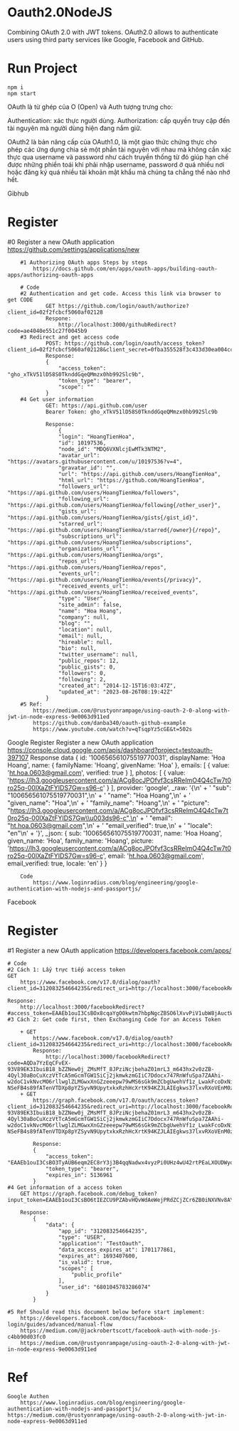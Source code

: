 # Oauth2.0NodeJS
Combining OAuth 2.0 with JWT tokens. OAuth2.0 allows to authenticate users using third party services like Google, Facebook and GitHub.

# Run Project
    npm i
    npm start

OAuth là từ ghép của O (Open) và Auth tượng trưng cho:

Authentication: xác thực người dùng.
Authorization: cấp quyền truy cập đến tài nguyên mà người dùng hiện đang nắm giữ.

OAuth2 là bản nâng cấp của OAuth1.0, là một giao thức chứng thực cho phép các ứng dụng chia sẻ một phần tài nguyên với nhau mà không cần xác thực qua username và password như cách truyền thống từ đó giúp hạn chế được những phiền toái khi phải nhập username, password ở quá nhiều nơi hoặc đăng ký quá nhiều tài khoản mật khẩu mà chúng ta chẳng thể nào nhớ hết.




Gibhub
# Register
#0 Register a new OAuth application
https://github.com/settings/applications/new

		#1 Authorizing OAuth apps Steps by steps
			https://docs.github.com/en/apps/oauth-apps/building-oauth-apps/authorizing-oauth-apps

		# Code
		#2 Authentication and get code. Access this link via browser to get CODE
				GET https://github.com/login/oauth/authorize?client_id=02f2fcbcf5060af02128
				Respone:
					http://localhost:3000/githubRedirect?code=ae4040e551c27f0045b9
		#3 Redirect and get access code
				POST: https://github.com/login/oauth/access_token?client_id=02f2fcbcf5060af02128&client_secret=0fba355528f3c433d30ea004cce3fe0f3bc2f5c8&code=ae4040e551c27f0045b9
				Response:
				{
				    "access_token": "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",
				    "token_type": "bearer",
				    "scope": ""
				}
		#4 Get user information
				GET: https://api.github.com/user
				Bearer Token: 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

				Response:
					{
				    "login": "HoangTienHoa",
				    "id": 10197536,
				    "node_id": "MDQ6VXNlcjEwMTk3NTM2",
				    "avatar_url": "https://avatars.githubusercontent.com/u/10197536?v=4",
				    "gravatar_id": "",
				    "url": "https://api.github.com/users/HoangTienHoa",
				    "html_url": "https://github.com/HoangTienHoa",
				    "followers_url": "https://api.github.com/users/HoangTienHoa/followers",
				    "following_url": "https://api.github.com/users/HoangTienHoa/following{/other_user}",
				    "gists_url": "https://api.github.com/users/HoangTienHoa/gists{/gist_id}",
				    "starred_url": "https://api.github.com/users/HoangTienHoa/starred{/owner}{/repo}",
				    "subscriptions_url": "https://api.github.com/users/HoangTienHoa/subscriptions",
				    "organizations_url": "https://api.github.com/users/HoangTienHoa/orgs",
				    "repos_url": "https://api.github.com/users/HoangTienHoa/repos",
				    "events_url": "https://api.github.com/users/HoangTienHoa/events{/privacy}",
				    "received_events_url": "https://api.github.com/users/HoangTienHoa/received_events",
				    "type": "User",
				    "site_admin": false,
				    "name": "Hoa Hoang",
				    "company": null,
				    "blog": "",
				    "location": null,
				    "email": null,
				    "hireable": null,
				    "bio": null,
				    "twitter_username": null,
				    "public_repos": 12,
				    "public_gists": 0,
				    "followers": 0,
				    "following": 2,
				    "created_at": "2014-12-15T16:03:47Z",
				    "updated_at": "2023-08-26T08:19:42Z"
				}
		#5 Ref:
			https://medium.com/@rustyonrampage/using-oauth-2-0-along-with-jwt-in-node-express-9e0063d911ed
			https://github.com/danba340/oauth-github-example
			https://www.youtube.com/watch?v=qTsqpYz5cGE&t=502s

Google
Register
Register a new OAuth application
https://console.cloud.google.com/apis/dashboard?project=testoauth-397107
Response data
{
id: '100656561075519770031',
displayName: 'Hoa Hoang',
name: { familyName: 'Hoang', givenName: 'Hoa' },
emails: [ { value: 'ht.hoa.0603@gmail.com', verified: true } ],
photos: [
{
value: 'https://lh3.googleusercontent.com/a/ACg8ocJPOfvf3csRReImO4Q4cTw7t0ro25q-00lXaZtFYIDS7Gw=s96-c'
}
],
provider: 'google',
_raw: '{\n' +
'  "sub": "100656561075519770031",\n' +
'  "name": "Hoa Hoang",\n' +
'  "given_name": "Hoa",\n' +
'  "family_name": "Hoang",\n' +
'  "picture": "https://lh3.googleusercontent.com/a/ACg8ocJPOfvf3csRReImO4Q4cTw7t0ro25q-00lXaZtFYIDS7Gw\\u003ds96-c",\n' +
'  "email": "ht.hoa.0603@gmail.com",\n' +
'  "email_verified": true,\n' +
'  "locale": "en"\n' +
'}',
_json: {
sub: '100656561075519770031',
name: 'Hoa Hoang',
given_name: 'Hoa',
family_name: 'Hoang',
picture: 'https://lh3.googleusercontent.com/a/ACg8ocJPOfvf3csRReImO4Q4cTw7t0ro25q-00lXaZtFYIDS7Gw=s96-c',
email: 'ht.hoa.0603@gmail.com',
email_verified: true,
locale: 'en'
}
}

		Code
			https://www.loginradius.com/blog/engineering/google-authentication-with-nodejs-and-passportjs/

Facebook
# Register
#1 Register a new OAuth application
https://developers.facebook.com/apps/

	# Code
	#2 Cách 1: Lấy trực tiếp access token
	GET 
		https://www.facebook.com/v17.0/dialog/oauth?client_id=312083254664235&redirect_uri=http://localhost:3000/facebookRedirect&response_type=token

	Response: 
		http://localhost:3000/facebookRedirect?#access_token=EAAEb1ouI3CsBOx8cqaYgO0kwtm7hbpNgcZBSO6lXvvPiV1ubW8jAuctWWBK0onFpxVL4qjNyRmFZBFGBu3w4eVp3ZATBDfIm6x1c2cTmAQLBZAwZCW7QHl7rjFySKWv7a12UVz2vKrb0fyUn7wFtfWJMpgpGw4v6GQJ7K91lbB0GAGhwjYypLDnwGvi19jYSwRO13YLD1HffXfgyE&data_access_expiration_time=1701178619&expires_in=4981
	#3 Cách 2: Get code first, then Exchanging Code for an Access Token

 		+ GET
 			https://www.facebook.com/v17.0/dialog/oauth?client_id=312083254664235&redirect_uri=http://localhost:3000/facebookRedirect
 			Response:
 				http://localhost:3000/facebookRedirect?code=AQDa7YzEqCFvEX-93V89EK3IbuiB18_bZZNew0j_ZMsMfT_8JPziNcjbehaZ01mrL3_m643hx2v0zZB-4Qyl30aBoCuXczVtTcA5mGcmTGW1SiCj2jkmwkzmGIiC7Ddocx747RnWfuSpa7ZAAhi-w2doC1vkNvcMO6rllwglZLMGwxXnGZzeeepw79wMS6sGk9mZCbgUwehVf1z_LwakFcoDxNinyL0pJ6QY8uFtvtTtmj0VbbfYKr5q4CE3NYLZtpC8C4fy3vATtyiSCjpiEbyJkOko2iNClqclWi6UqXx4Gy3h7ULZRsiTReTgnnfVU65jvex1290qO1rT5URaGPqpf21ivB26_4-NSeFB4s89fATenVTDXp8pYZSyvN9UpytxkxRzhHcXrtK94KZJLAIEgkws37lxvRXoVEnM0zIjGg#_=_
 		+ GET
 			https://graph.facebook.com/v17.0/oauth/access_token?client_id=312083254664235&redirect_uri=http://localhost:3000/facebookRedirect&client_secret=dca02932340f42e29801b88d7cd3e489&code=AQDa7YzEqCFvEX-93V89EK3IbuiB18_bZZNew0j_ZMsMfT_8JPziNcjbehaZ01mrL3_m643hx2v0zZB-4Qyl30aBoCuXczVtTcA5mGcmTGW1SiCj2jkmwkzmGIiC7Ddocx747RnWfuSpa7ZAAhi-w2doC1vkNvcMO6rllwglZLMGwxXnGZzeeepw79wMS6sGk9mZCbgUwehVf1z_LwakFcoDxNinyL0pJ6QY8uFtvtTtmj0VbbfYKr5q4CE3NYLZtpC8C4fy3vATtyiSCjpiEbyJkOko2iNClqclWi6UqXx4Gy3h7ULZRsiTReTgnnfVU65jvex1290qO1rT5URaGPqpf21ivB26_4-NSeFB4s89fATenVTDXp8pYZSyvN9UpytxkxRzhHcXrtK94KZJLAIEgkws37lxvRXoVEnM0zIjGg%23_=_

 			Response:
 			{
			    "access_token": "EAAEb1ouI3CsBO3TyAUB6eqm2EC8rY3j3B4qqNadwx4vyzPi0UHz4wU42rtPEaLXOUDWyqjzZB7sXpRktCvGLlrTjE2TePSEPOlQ0oFir0ran42d3F7ZCntZBs6ZBFl7MU1Fa9c6m92GnYxLmF4L2lpFtwKtlfnHBuTJ9Ya9EUoIdUHvFKBPw726VL4Jb2XOy99W51tWwLn27aA4eEeXr9ZAgW30yiAOn7xesSzskKlgZBtZAXuA",
			    "token_type": "bearer",
			    "expires_in": 5136961
			}
	#4 Get information of a access token
		GET https://graph.facebook.com/debug_token?input_token=EAAEb1ouI3CsBO6tIEZCU9PZAbvHQvWdAeWejPRdZCjZCr6ZB0iNXVNv8AYqRKwZARgp0mZCEfnOpKFdU8gAXZANk0mcSmciVxD5YWf1CbYgwMWJQy5qs6unzPZC9nOzaAqNAoAWbv9sELEXwy8IHYZBOEVq1keXTPZBkFUY9ExkWKBPDwwMPdWSxvZBu3ZAGDULYLs7ydR3rOfAMWaNjLeB4j&access_token=EAAEb1ouI3CsBO6tIEZCU9PZAbvHQvWdAeWejPRdZCjZCr6ZB0iNXVNv8AYqRKwZARgp0mZCEfnOpKFdU8gAXZANk0mcSmciVxD5YWf1CbYgwMWJQy5qs6unzPZC9nOzaAqNAoAWbv9sELEXwy8IHYZBOEVq1keXTPZBkFUY9ExkWKBPDwwMPdWSxvZBu3ZAGDULYLs7ydR3rOfAMWaNjLeB4j

		Response:
			{
			    "data": {
			        "app_id": "312083254664235",
			        "type": "USER",
			        "application": "TestOauth",
			        "data_access_expires_at": 1701177861,
			        "expires_at": 1693407600,
			        "is_valid": true,
			        "scopes": [
			            "public_profile"
			        ],
			        "user_id": "6801045783286074"
			    }
			}

	#5 Ref Should read this document below before start implement:
		https://developers.facebook.com/docs/facebook-login/guides/advanced/manual-flow
		https://medium.com/@jackrobertscott/facebook-auth-with-node-js-c4bb90d03fc0
		https://medium.com/@rustyonrampage/using-oauth-2-0-along-with-jwt-in-node-express-9e0063d911ed

# Ref
    Google Authen
        https://www.loginradius.com/blog/engineering/google-authentication-with-nodejs-and-passportjs/
    https://medium.com/@rustyonrampage/using-oauth-2-0-along-with-jwt-in-node-express-9e0063d911ed

